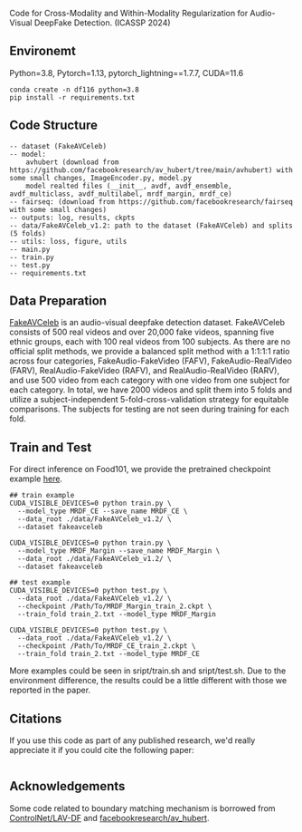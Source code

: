 Code for Cross-Modality and Within-Modality Regularization for Audio-Visual DeepFake Detection. (ICASSP 2024)

## Environemt
Python=3.8, Pytorch=1.13, pytorch_lightning==1.7.7, CUDA=11.6
```
conda create -n df116 python=3.8
pip install -r requirements.txt
```

## Code Structure
```
-- dataset (FakeAVCeleb)
-- model: 
    avhubert (download from https://github.com/facebookresearch/av_hubert/tree/main/avhubert) with some small changes, ImageEncoder.py, model.py
    model realted files (__init__, avdf, avdf_ensemble, avdf_multiclass, avdf_multilabel, mrdf_margin, mrdf_ce)
-- fairseq: (download from https://github.com/facebookresearch/fairseq with some small changes)
-- outputs: log, results, ckpts
-- data/FakeAVCeleb_v1.2: path to the dataset (FakeAVCeleb) and splits (5 folds)
-- utils: loss, figure, utils
-- main.py
-- train.py
-- test.py
-- requirements.txt
```

## Data Preparation
[FakeAVCeleb](https://sites.google.com/view/fakeavcelebdash-lab/) is an audio-visual deepfake detection dataset. FakeAVCeleb consists of 500 real videos and over 20,000 fake videos, spanning five ethnic groups, each with 100 real videos from 100 subjects. As there are no official split methods, we provide a balanced split method with a 1:1:1:1 ratio across four categories,  FakeAudio-FakeVideo (FAFV), FakeAudio-RealVideo (FARV), RealAudio-FakeVideo (RAFV), and RealAudio-RealVideo (RARV), and use 500 video from each category with one video from one subject for each category. In total, we have 2000 videos and split them into 5 folds and utilize a subject-independent 5-fold-cross-validation strategy for equitable comparisons. The subjects for testing are not seen during training for each fold.

## Train and Test

 For direct inference on Food101, we provide the pretrained checkpoint example [here](https://drive.google.com/drive/folders/1WdfkPRlzX-3Y4xSSS7F9WrR_Hdqpdudw?usp=sharing).

```
## train example
CUDA_VISIBLE_DEVICES=0 python train.py \
  --model_type MRDF_CE --save_name MRDF_CE \
  --data_root ./data/FakeAVCeleb_v1.2/ \
  --dataset fakeavceleb

CUDA_VISIBLE_DEVICES=0 python train.py \
  --model_type MRDF_Margin --save_name MRDF_Margin \
  --data_root ./data/FakeAVCeleb_v1.2/ \
  --dataset fakeavceleb

## test example
CUDA_VISIBLE_DEVICES=0 python test.py \
  --data_root ./data/FakeAVCeleb_v1.2/ \
  --checkpoint /Path/To/MRDF_Margin_train_2.ckpt \
  --train_fold train_2.txt --model_type MRDF_Margin

CUDA_VISIBLE_DEVICES=0 python test.py \
  --data_root ./data/FakeAVCeleb_v1.2/ \
  --checkpoint /Path/To/MRDF_CE_train_2.ckpt \
  --train_fold train_2.txt --model_type MRDF_CE
```
More examples could be seen in sript/train.sh and sript/test.sh. Due to the environment difference, the results could be a little different with those we reported in the paper. 



## Citations
If you use this code as part of any published research, we'd really appreciate it if you could cite the following paper:
```text

```

## Acknowledgements

Some code related to boundary matching mechanism is borrowed from 
[ControlNet/LAV-DF](https://github.com/ControlNet/LAV-DF) and 
[facebookresearch/av_hubert](https://github.com/facebookresearch/av_hubert).
